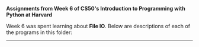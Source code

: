 **Assignments from Week 6 of CS50's Introduction to Programming with Python at Harvard**

Week 6 was spent learning about **File IO**. Below are descriptions of each of the programs in this folder:  
  
-----------------------------------------------------------------------------------------------------------------------------------------------------------
